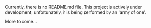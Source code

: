 Currently, there is no README.md file.  This project is actively under development; unfortunately, it is being performed by an 'army of one'.

More to come...
